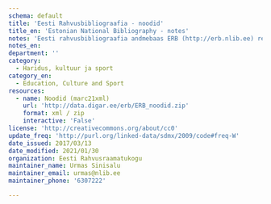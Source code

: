 ```yaml
---
schema: default
title: 'Eesti Rahvusbibliograafia - noodid'
title_en: 'Estonian National Bibliography - notes'
notes: 'Eesti rahvusbibliograafia andmebaas ERB (http://erb.nlib.ee) registreerib andmed rahvusteavikute kohta. Rahvusteavikutena käsitletakse Eestis kõigis keeltes ning välismaal eesti keeles avaldatud väljaandeid, Eesti autorite teoseid ja nende tõlkeid sõltumata nende füüsilisest kandjast (paber, elektrooniline kandja). ERB koostamise põhimõtted on fikseeritud dokumendis Rahvusbibliograafia koostamise alused. Andmebaasi täiendatakse uute andmetega pidevalt, kuid mitte harvemini kui üks kord nädalas.<p><a href="http://erb.nlib.ee/">Eesti rahvusbibliograafia andmebaasi kodulehekülg</a></p><p><a href="http://www.nlib.ee/rahvusbibliograafia/index.php?id=12233">Rahvusbibliograafia koostamise alused</a></p><p><a href="http://data.digar.ee/">Eesti Rahvusraamatukogu avaandmete portaal</a></p>'
notes_en:
department: ''
category:
  - Haridus, kultuur ja sport
category_en:
  - Education, Culture and Sport
resources:
  - name: Noodid (marc21xml)
    url: 'http://data.digar.ee/erb/ERB_noodid.zip'
    format: xml / zip
    interactive: 'False'
license: 'http://creativecommons.org/about/cc0'
update_freq: 'http://purl.org/linked-data/sdmx/2009/code#freq-W'
date_issued: 2017/03/13
date_modified: 2021/01/30
organization: Eesti Rahvusraamatukogu
maintainer_name: Urmas Sinisalu
maintainer_email: urmas@nlib.ee
maintainer_phone: '6307222'

---
```

